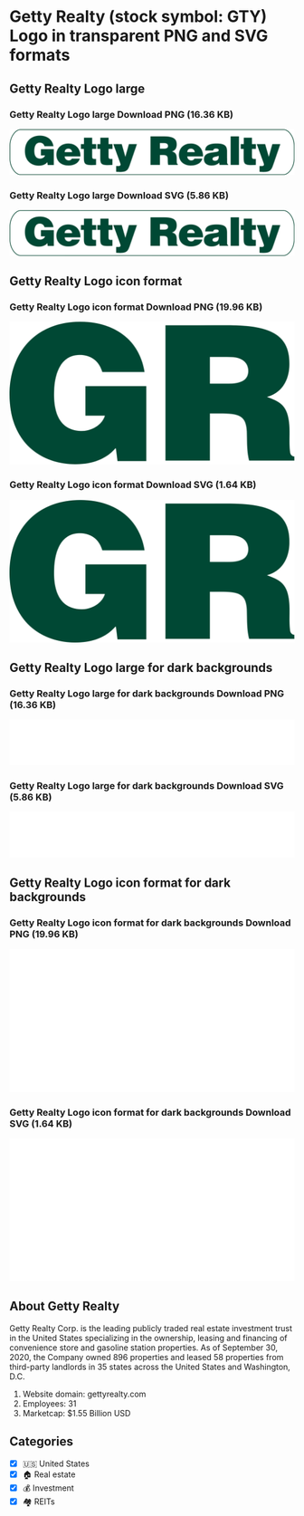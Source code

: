 # Getty Realty (stock symbol: GTY) Logo in transparent PNG and SVG formats

## Getty Realty Logo large

### Getty Realty Logo large Download PNG (16.36 KB)

![Getty Realty Logo large Download PNG (16.36 KB)](/img/orig/GTY_BIG-2e0df160.png)

### Getty Realty Logo large Download SVG (5.86 KB)

![Getty Realty Logo large Download SVG (5.86 KB)](/img/orig/GTY_BIG-15e87711.svg)

## Getty Realty Logo icon format

### Getty Realty Logo icon format Download PNG (19.96 KB)

![Getty Realty Logo icon format Download PNG (19.96 KB)](/img/orig/GTY-44e629dd.png)

### Getty Realty Logo icon format Download SVG (1.64 KB)

![Getty Realty Logo icon format Download SVG (1.64 KB)](/img/orig/GTY-92225018.svg)

## Getty Realty Logo large for dark backgrounds

### Getty Realty Logo large for dark backgrounds Download PNG (16.36 KB)

![Getty Realty Logo large for dark backgrounds Download PNG (16.36 KB)](/img/orig/GTY_BIG.D-f1b28737.png)

### Getty Realty Logo large for dark backgrounds Download SVG (5.86 KB)

![Getty Realty Logo large for dark backgrounds Download SVG (5.86 KB)](/img/orig/GTY_BIG.D-f3ee1ac7.svg)

## Getty Realty Logo icon format for dark backgrounds

### Getty Realty Logo icon format for dark backgrounds Download PNG (19.96 KB)

![Getty Realty Logo icon format for dark backgrounds Download PNG (19.96 KB)](/img/orig/GTY.D-c302d645.png)

### Getty Realty Logo icon format for dark backgrounds Download SVG (1.64 KB)

![Getty Realty Logo icon format for dark backgrounds Download SVG (1.64 KB)](/img/orig/GTY.D-db746c68.svg)

## About Getty Realty

Getty Realty Corp. is the leading publicly traded real estate investment trust in the United States specializing in the ownership, leasing and financing of convenience store and gasoline station properties. As of September 30, 2020, the Company owned 896 properties and leased 58 properties from third-party landlords in 35 states across the United States and Washington, D.C.

1. Website domain: gettyrealty.com
2. Employees: 31
3. Marketcap: $1.55 Billion USD


## Categories
- [x] 🇺🇸 United States
- [x] 🏠 Real estate
- [x] 💰 Investment
- [x] 🏘️ REITs
